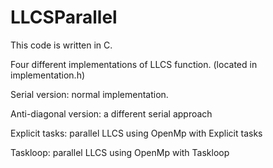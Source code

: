 # LLCSParallel
This code is written in C. 

Four different implementations of LLCS function. (located in implementation.h)


Serial version: normal implementation.

Anti-diagonal version: a different serial approach

Explicit tasks: parallel LLCS using OpenMp with Explicit tasks

Taskloop: parallel LLCS using OpenMp with Taskloop
